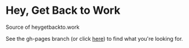 # Hey, Get Back to Work
Source of heygetbackto.work

See the gh-pages branch (or click [here](https://github.com/bman4789/heygetbacktowork/tree/gh-pages)) to find what you're looking for.
